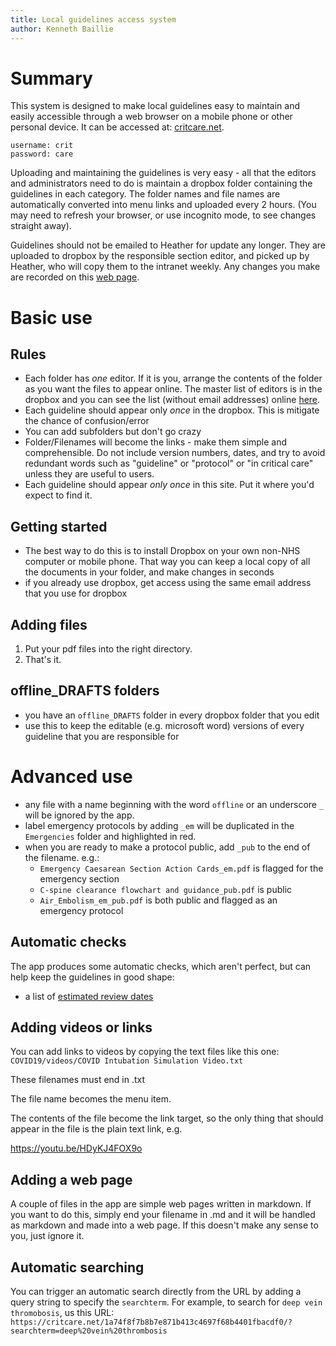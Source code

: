 ```yaml
---
title: Local guidelines access system
author: Kenneth Baillie
---
```


# Summary


This system is designed to make local guidelines easy to maintain and easily accessible through a web browser on a mobile phone or other personal device. It can be accessed at: [critcare.net](https://critcare.net).

```
username: crit
password: care
```

Uploading and maintaining the guidelines is very easy - all that the editors and administrators need to do is maintain a dropbox folder containing the guidelines in each category. The folder names and file names are automatically converted into menu links and uploaded every 2 hours. (You may need to refresh your browser, or use incognito mode, to see changes straight away).

Guidelines should not be emailed to Heather for update any longer. They are uploaded to dropbox by the responsible section editor, and picked up by Heather, who will copy them to the intranet weekly. Any changes you make are recorded on this [web page](https://critcare.net/1a74f8f7b8b7e871b413c4697f68b4401fbacdf0/changes.html).

# Basic use

## Rules

- Each folder has *one* editor. If it is you, arrange the contents of the folder as you want the files to appear online. The master list of editors is in the dropbox and you can see the list (without email addresses) online [here](https://critcare.net/1a74f8f7b8b7e871b413c4697f68b4401fbacdf0/criticalcare/editors/).
- Each guideline should appear only *once* in the dropbox. This is mitigate the chance of confusion/error
- You can add subfolders but don't go crazy
- Folder/Filenames will become the links - make them simple and comprehensible. Do not include version numbers, dates, and try to avoid redundant words such as "guideline" or "protocol" or "in critical care" unless they are useful to users.
- Each guideline should appear *only once* in this site. Put it where you'd expect to find it.

## Getting started

- The best way to do this is to install Dropbox on your own non-NHS computer or mobile phone. That way you can keep a local copy of all the documents in your folder, and make changes in seconds
- if you already use dropbox, get access using the same email address that you use for dropbox

## Adding files

1. Put your pdf files into the right directory. 
2. That's it.

## offline_DRAFTS folders

- you have an `offline_DRAFTS` folder in every dropbox folder that you edit
- use this to keep the editable (e.g. microsoft word) versions of every guideline that you are responsible for

# Advanced use

- any file with a name beginning with the word `offline` or an underscore `_` will be ignored by the app.
- label emergency protocols by adding `_em` will be duplicated in the `Emergencies` folder and highlighted in red.
- when you are ready to make a protocol public, add `_pub` to the end of the filename. e.g.:
	- `Emergency Caesarean Section Action Cards_em.pdf` is flagged for the emergency section
	- `C-spine clearance flowchart and guidance_pub.pdf` is public
	- `Air_Embolism_em_pub.pdf` is both public and flagged as an emergency protocol
	
## Automatic checks

The app produces some automatic checks, which aren't perfect, but can help keep the guidelines in good shape:
<!--
- a list of [duplicate files](https://critcare.net/1a74f8f7b8b7e871b413c4697f68b4401fbacdf0/duplicates/)
-->
- a list of [estimated review dates](https://critcare.net/1a74f8f7b8b7e871b413c4697f68b4401fbacdf0/reviewdates/)

## Adding videos or links

You can add links to videos by copying the text files like this one: `COVID19/videos/COVID Intubation Simulation Video.txt`

These filenames must end in .txt

The file name becomes the menu item.

The contents of the file become the link target, so the only thing that should appear in the file is the plain text link, e.g.

https://youtu.be/HDyKJ4FOX9o


## Adding a web page

A couple of files in the app are simple web pages written in markdown. If you want to do this, simply end your filename in .md and it will be handled as markdown and made into a web page. If this doesn't make any sense to you, just ignore it.

## Automatic searching

You can trigger an automatic search directly from the URL by adding a query string to specify the `searchterm`. For example, to search for `deep vein thromobosis`, us this URL:
`https://critcare.net/1a74f8f7b8b7e871b413c4697f68b4401fbacdf0/?searchterm=deep%20vein%20thrombosis`











